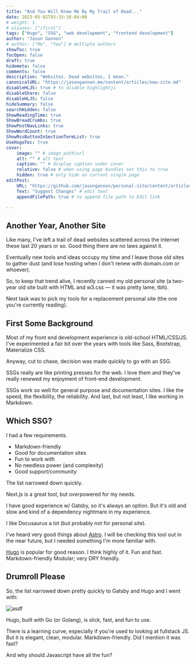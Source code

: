 ```yaml
---
title: "And You Will Know Me By My Trail of Dead..."
date: 2023-05-02T03:33:10-04:00
# weight: 1
# aliases: ["/first"]
tags: ["Hugo", "SSG", "web development", "frontend development"]
author: "Jason Gannon"
# author: ["Me", "You"] # multiple authors
showToc: true
TocOpen: false
draft: true
hidemeta: false
comments: false
description: "Websites. Dead websites, I mean."
canonicalURL: "https://jasongannon.me/content/articles/new-site.md"
disableHLJS: true # to disable highlightjs
disableShare: false
disableHLJS: false
hideSummary: false
searchHidden: false
ShowReadingTime: true
ShowBreadCrumbs: true
ShowPostNavLinks: true
ShowWordCount: true
ShowRssButtonInSectionTermList: true
UseHugoToc: true
cover:
    image: "" # image path/url
    alt: "" # alt text
    caption: "" # display caption under cover
    relative: false # when using page bundles set this to true
    hidden: true # only hide on current single page
editPost:
    URL: "https://github.com/jasongannon/personal-site/content/articles/new-site.md"
    Text: "Suggest Changes" # edit text
    appendFilePath: true # to append file path to Edit link

---
```

## Another Year, Another Site

Like many, I've left a trail of dead websites scattered across the internet these last 20 years or so. Good thing there are no laws against it.

Eventually new tools and ideas occupy my time and I leave those old sites to gather dust (and lose hosting when I don't renew with domain.com or whoever).

So, to keep that trend alive, I recently canned my old personal site (a two-year old site built with HTML and w3.css — it was pretty lame, tbh).

Next task was to pick my tools for a replacement personal site (the one you're currently reading).

## First Some Background

Most of my front end development experience is old-school HTML/CSS/JS. I've experimented a fair bit over the years with tools like Sass, Bootstrap, Materialize CSS.

Anyway, cut to chase, decision was made quickly to go with an SSG.

SSGs really are like printing presses for the web. I love them and they've really renewed my enjoyment of front-end development.

SSGs work so well for general purpose and documentation sites. I like the speed, the flexibility, the reliability. And last, but not least, I like working in Markdown.

## Which SSG?

I had a few requirements. 

- Markdown-friendly
- Good for documentation sites
- Fun to work with
- No needless power (and complexity)
- Good support/community

The list narrowed down quickly. 

Next.js is a great tool, but overpowered for my needs.

I have good experience w/ Gatsby, so it's always an option. But it's old and slow and kind of a dependency nightmare in my experience.

I like Docusaurus a lot (but probably not for personal site). 

I've heard very good things about [Astro](https://astro.build/). I will be checking this tool out in the near future, but I needed something I'm more familiar with.

[Hugo](https://gohugo.io/) is popular for good reason. I think highly of it. Fun and fast. Markdown-friendly Modular; very DRY friendly.

## Drumroll Please

So, the list narrowed down pretty quickly to Gatsby and Hugo and I went with:

![asdf](/images/hugo-logo.svg)
 
Hugo, built with Go (or Golang), is slick, fast, and fun to use. 

There is a learning curve, especially if you're used to looking at fullstack JS. But it is elegant, clean, modular. Markdown-friendly. Did I mention it was fast?

And why should Javascript have all the fun?

